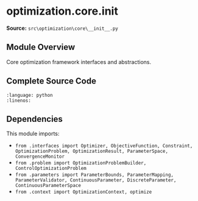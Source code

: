 # optimization.core.__init__

**Source:** `src\optimization\core\__init__.py`

## Module Overview

Core optimization framework interfaces and abstractions.

## Complete Source Code

```{literalinclude} ../../../src/optimization/core/__init__.py
:language: python
:linenos:
```



## Dependencies

This module imports:

- `from .interfaces import Optimizer, ObjectiveFunction, Constraint, OptimizationProblem, OptimizationResult, ParameterSpace, ConvergenceMonitor`
- `from .problem import OptimizationProblemBuilder, ControlOptimizationProblem`
- `from .parameters import ParameterBounds, ParameterMapping, ParameterValidator, ContinuousParameter, DiscreteParameter, ContinuousParameterSpace`
- `from .context import OptimizationContext, optimize`
